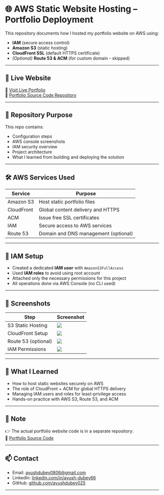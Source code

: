 # 🌐 AWS Static Website Hosting – Portfolio Deployment

This repository documents how I hosted my portfolio website on AWS using:

- **IAM** (secure access control)
- **Amazon S3** (static hosting)
- **CloudFront SSL** (default HTTPS certificate)
- *(Optional)* **Route 53 & ACM** (for custom domain - skipped)


---

## 🚀 Live Website

🔗 [Visit Live Portfolio](https://your-custom-domain.com)  
🔗 [Portfolio Source Code Repository](https://github.com/ayushdubey025/Portfolio)

---

## 📂 Repository Purpose

This repo contains:
- Configuration steps
- AWS console screenshots
- IAM security overview
- Project architecture
- What I learned from building and deploying the solution

---

## 🛠️ AWS Services Used

| Service        | Purpose                                  |
|----------------|------------------------------------------|
| Amazon S3      | Host static portfolio files              |
| CloudFront     | Global content delivery and HTTPS        |
| ACM            | Issue free SSL certificates              |
| IAM            | Secure access to AWS services            |
| Route 53       | Domain and DNS management (optional)     |

---

## 🔐 IAM Setup

- Created a dedicated **IAM user** with `AmazonS3FullAccess`
- Used **IAM roles** to avoid using root account
- Attached only the necessary permissions for this project
- All operations done via AWS Console (no CLI used)

---

## 📸 Screenshots

| Step                 | Screenshot                      |
|----------------------|----------------------------------|
| S3 Static Hosting    | ![](screenshots/s3-settings.png) |
| CloudFront Setup     | ![](screenshots/cloudfront.png)  |
| Route 53 (optional)  | ![](screenshots/route53.png)     |
| IAM Permissions      | ![](screenshots/iam-user.png)    |

---

## 🧠 What I Learned

- How to host static websites securely on AWS
- The role of CloudFront + ACM for global HTTPS delivery
- Managing IAM users and roles for least-privilege access
- Hands-on practice with AWS S3, Route 53, and ACM

---

## 📌 Note

👉 The actual portfolio website code is in a separate repository:  
🔗 [Portfolio Source Code](https://github.com/ayushdubey025/Portfolio)

---

## 📫 Contact

- Email: [ayushdubey0806@gmail.com](mailto:ayushdubey0806@gmail.com)  
- LinkedIn: [linkedin.com/in/ayush-dubey66](https://www.linkedin.com/in/ayush-dubey66/)  
- GitHub: [github.com/ayushdubey025](https://github.com/ayushdubey025)

---

